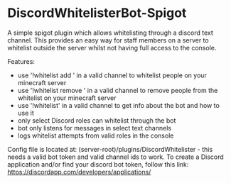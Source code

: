 # DiscordWhitelisterBot-Spigot

A simple spigot plugin which allows whitelisting through a discord text channel.
This provides an easy way for staff members on a server to whitelist outside the server whilst not having full access to the console.

Features:
- use '!whitelist add <MinecraftUsername>' in a valid channel to whitelist people on your minecraft server
- use '!whitelist remove <MinecraftUsername>' in a valid channel to remove people from the whitelist on your minecraft server
- use '!whitelist' in a valid channel to get info about the bot and how to use it
- only select Discord roles can whitelist through the bot
- bot only listens for messages in select text channels
- logs whitelist attempts from valid roles in the console

Config file is located at: (server-root)/plugins/DiscordWhitelister - this needs a valid bot token and valid channel ids to work.
To create a Discord application and/or find your discord bot token, follow this link: https://discordapp.com/developers/applications/
